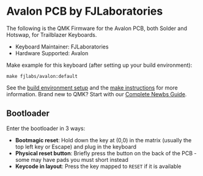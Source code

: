 # Avalon PCB by FJLaboratories

The following is the QMK Firmware for the Avalon PCB, both Solder and Hotswap, for Trailblazer Keyboards.
* Keyboard Maintainer: FJLaboratories
* Hardware Supported: Avalon

Make example for this keyboard (after setting up your build environment):

    make fjlabs/avalon:default

See the [build environment setup](https://docs.qmk.fm/#/getting_started_build_tools) and the [make instructions](https://docs.qmk.fm/#/getting_started_make_guide) for more information. Brand new to QMK? Start with our [Complete Newbs Guide](https://docs.qmk.fm/#/newbs).

## Bootloader

Enter the bootloader in 3 ways:

* **Bootmagic reset**: Hold down the key at (0,0) in the matrix (usually the top left key or Escape) and plug in the keyboard
* **Physical reset button**: Briefly press the button on the back of the PCB - some may have pads you must short instead
* **Keycode in layout**: Press the key mapped to `RESET` if it is available